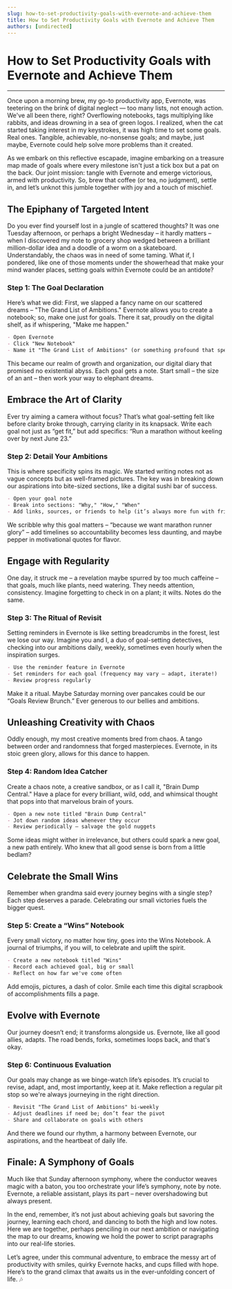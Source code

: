 ```yaml
---
slug: how-to-set-productivity-goals-with-evernote-and-achieve-them
title: How to Set Productivity Goals with Evernote and Achieve Them
authors: [undirected]
---
```



# How to Set Productivity Goals with Evernote and Achieve Them

---

Once upon a morning brew, my go-to productivity app, Evernote, was teetering on the brink of digital neglect — too many lists, not enough action. We've all been there, right? Overflowing notebooks, tags multiplying like rabbits, and ideas drowning in a sea of green logos. I realized, when the cat started taking interest in my keystrokes, it was high time to set some goals. Real ones. Tangible, achievable, no-nonsense goals; and maybe, just maybe, Evernote could help solve more problems than it created.

As we embark on this reflective escapade, imagine embarking on a treasure map made of goals where every milestone isn't just a tick box but a pat on the back. Our joint mission: tangle with Evernote and emerge victorious, armed with productivity. So, brew that coffee (or tea, no judgment), settle in, and let’s unknot this jumble together with joy and a touch of mischief.

## The Epiphany of Targeted Intent

Do you ever find yourself lost in a jungle of scattered thoughts? It was one Tuesday afternoon, or perhaps a bright Wednesday – it hardly matters – when I discovered my note to grocery shop wedged between a brilliant million-dollar idea and a doodle of a worm on a skateboard. Understandably, the chaos was in need of some taming. What if, I pondered, like one of those moments under the showerhead that make your mind wander places, setting goals within Evernote could be an antidote?

### Step 1: The Goal Declaration

Here’s what we did: First, we slapped a fancy name on our scattered dreams – "The Grand List of Ambitions." Evernote allows you to create a notebook; so, make one just for goals. There it sat, proudly on the digital shelf, as if whispering, "Make me happen."

```markdown
- Open Evernote
- Click "New Notebook"
- Name it "The Grand List of Ambitions" (or something profound that speaks to you)
```

This became our realm of growth and organization, our digital diary that promised no existential abyss. Each goal gets a note. Start small – the size of an ant – then work your way to elephant dreams.

## Embrace the Art of Clarity

Ever try aiming a camera without focus? That’s what goal-setting felt like before clarity broke through, carrying clarity in its knapsack. Write each goal not just as “get fit,” but add specifics: “Run a marathon without keeling over by next June 23.”

### Step 2: Detail Your Ambitions

This is where specificity spins its magic. We started writing notes not as vague concepts but as well-framed pictures. The key was in breaking down our aspirations into bite-sized sections, like a digital sushi bar of success.

```markdown
- Open your goal note
- Break into sections: "Why," "How," "When"
- Add links, sources, or friends to help (it’s always more fun with friends)
```

We scribble why this goal matters – “because we want marathon runner glory” – add timelines so accountability becomes less daunting, and maybe pepper in motivational quotes for flavor.

## Engage with Regularity

One day, it struck me – a revelation maybe spurred by too much caffeine – that goals, much like plants, need watering. They needs attention, consistency. Imagine forgetting to check in on a plant; it wilts. Notes do the same.

### Step 3: The Ritual of Revisit

Setting reminders in Evernote is like setting breadcrumbs in the forest, lest we lose our way. Imagine you and I, a duo of goal-setting detectives, checking into our ambitions daily, weekly, sometimes even hourly when the inspiration surges.

```markdown
- Use the reminder feature in Evernote
- Set reminders for each goal (frequency may vary – adapt, iterate!)
- Review progress regularly
```

Make it a ritual. Maybe Saturday morning over pancakes could be our “Goals Review Brunch.” Ever generous to our bellies and ambitions.

## Unleashing Creativity with Chaos

Oddly enough, my most creative moments bred from chaos. A tango between order and randomness that forged masterpieces. Evernote, in its stoic green glory, allows for this dance to happen.

### Step 4: Random Idea Catcher

Create a chaos note, a creative sandbox, or as I call it, "Brain Dump Central." Have a place for every brilliant, wild, odd, and whimsical thought that pops into that marvelous brain of yours.

```markdown
- Open a new note titled "Brain Dump Central"
- Jot down random ideas whenever they occur
- Review periodically – salvage the gold nuggets
```

Some ideas might wither in irrelevance, but others could spark a new goal, a new path entirely. Who knew that all good sense is born from a little bedlam?

## Celebrate the Small Wins

Remember when grandma said every journey begins with a single step? Each step deserves a parade. Celebrating our small victories fuels the bigger quest.

### Step 5: Create a “Wins” Notebook

Every small victory, no matter how tiny, goes into the Wins Notebook. A journal of triumphs, if you will, to celebrate and uplift the spirit.

```markdown
- Create a new notebook titled "Wins"
- Record each achieved goal, big or small
- Reflect on how far we've come often
```

Add emojis, pictures, a dash of color. Smile each time this digital scrapbook of accomplishments fills a page.

## Evolve with Evernote

Our journey doesn’t end; it transforms alongside us. Evernote, like all good allies, adapts. The road bends, forks, sometimes loops back, and that's okay.

### Step 6: Continuous Evaluation

Our goals may change as we binge-watch life’s episodes. It’s crucial to revise, adapt, and, most importantly, keep at it. Make reflection a regular pit stop so we're always journeying in the right direction.

```markdown
- Revisit "The Grand List of Ambitions" bi-weekly
- Adjust deadlines if need be; don’t fear the pivot
- Share and collaborate on goals with others
```

And there we found our rhythm, a harmony between Evernote, our aspirations, and the heartbeat of daily life.

## Finale: A Symphony of Goals

Much like that Sunday afternoon symphony, where the conductor weaves magic with a baton, you too orchestrate your life’s symphony, note by note. Evernote, a reliable assistant, plays its part – never overshadowing but always present.

In the end, remember, it’s not just about achieving goals but savoring the journey, learning each chord, and dancing to both the high and low notes. Here we are together, perhaps penciling in our next ambition or navigating the map to our dreams, knowing we hold the power to script paragraphs into our real-life stories.

Let’s agree, under this communal adventure, to embrace the messy art of productivity with smiles, quirky Evernote hacks, and cups filled with hope. Here’s to the grand climax that awaits us in the ever-unfolding concert of life. 🎶